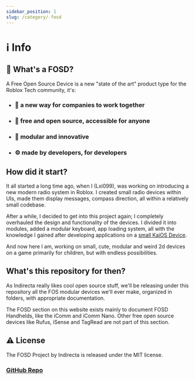 ```yaml
---
sidebar_position: 1
slug: /category/-fosd
---
```


# ℹ️ Info

## 📖 What's a FOSD?
A Free Open Source Device is a new "state of the art" product type for the Roblox Tech community, it's:
 - ### 💼 a new way for companies to work together
 - ### 🌻 free and open source, accessible for anyone
 - ### 🧩 modular and innovative
 - ### ⚙️ made by developers, for developers

## How did it start?
It all started a long time ago, when I (Lxi099), was working on introducing a new modern radio system in Roblox. I created small radio devices within UIs, made them display messages, compass direction, all within a relatively small codebase.

After a while, I decided to get into this project again; I completely overhauled the design and functionality of the devices. I divided it into modules, added a modular keyboard, app loading system, all with the knowledge I gained after developing applications on a [small KaiOS Device](https://www.kaiostech.com/devices/nokia-800-tough/).

And now here I am, working on small, cute, modular and weird 2d devices on a game primarily for children, but with endless possibilities.

## What's this repository for then?
As Indirecta really likes cool open source stuff, we'll be releasing under this repository all the FOS modular devices we'll ever make, organized in folders, with appropriate documentation.

The FOSD section on this website exists mainly to document FOSD Handhelds, like the iComm and iComm Nano. Other free open source devices like Rufus, iSense and TagRead are not part of this section.

## ⚠️ License

The FOSD Project by Indirecta is released under the MIT license.

### [GitHub Repo](https://github.com/Indirecta-Technologies/fosd)